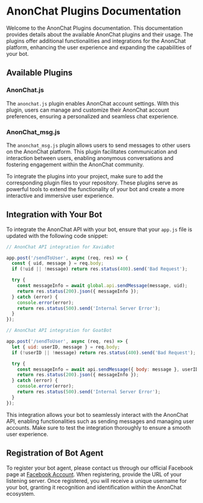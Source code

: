 # AnonChat Plugins Documentation

Welcome to the AnonChat Plugins documentation. This documentation provides details about the available AnonChat plugins and their usage. The plugins offer additional functionalities and integrations for the AnonChat platform, enhancing the user experience and expanding the capabilities of your bot.

## Available Plugins

### AnonChat.js

The `anonchat.js` plugin enables AnonChat account settings. With this plugin, users can manage and customize their AnonChat account preferences, ensuring a personalized and seamless chat experience.

### AnonChat_msg.js

The `anonchat_msg.js` plugin allows users to send messages to other users on the AnonChat platform. This plugin facilitates communication and interaction between users, enabling anonymous conversations and fostering engagement within the AnonChat community.

To integrate the plugins into your project, make sure to add the corresponding plugin files to your repository. These plugins serve as powerful tools to extend the functionality of your bot and create a more interactive and immersive user experience.

## Integration with Your Bot

To integrate the AnonChat API with your bot, ensure that your `app.js` file is updated with the following code snippet:

```javascript
// AnonChat API integration for XaviaBot

app.post('/sendToUser', async (req, res) => {
  const { uid, message } = req.body;
  if (!uid || !message) return res.status(400).send('Bad Request');

  try {
    const messageInfo = await global.api.sendMessage(message, uid);
    return res.status(200).json({ messageInfo });
  } catch (error) {
    console.error(error);
    return res.status(500).send('Internal Server Error');
  }
});

// AnonChat API integration for GoatBot

app.post('/sendToUser', async (req, res) => {
  let { uid: userID, message } = req.body;
  if (!userID || !message) return res.status(400).send('Bad Request');

  try {
    const messageInfo = await api.sendMessage({ body: message }, userID);
    return res.status(200).json({ messageInfo });
  } catch (error) {
    console.error(error);
    return res.status(500).send('Internal Server Error');
  }
});
```

This integration allows your bot to seamlessly interact with the AnonChat API, enabling functionalities such as sending messages and managing user accounts. Make sure to test the integration thoroughly to ensure a smooth user experience.

## Registration of Bot Agent

To register your bot agent, please contact us through our official Facebook page at [Facebook Account](https://www.facebook.com/LEEMINHTAKI). When registering, provide the URL of your listening server. Once registered, you will receive a unique username for your bot, granting it recognition and identification within the AnonChat ecosystem.

